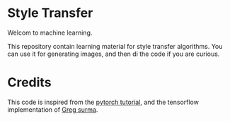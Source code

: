 # Style Transfer

Welcom to machine learning.

This repository contain learning material for style transfer algorithms.
You can use it for generating images, and then di the code if you are curious.

# Credits
This code is inspired from the [pytorch tutorial](https://pytorch.org/tutorials/advanced/neural_style_tutorial.html),
and the tensorflow implementation of [Greg surma](https://github.com/gsurma/style_transfer).
